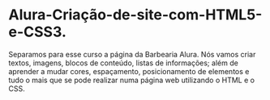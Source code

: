 # Alura-Criação-de-site-com-HTML5-e-CSS3.
Separamos para esse curso a página da Barbearia Alura. Nós vamos criar textos, imagens, blocos de conteúdo, listas de informações; além de aprender a mudar cores, espaçamento, posicionamento de elementos e tudo o mais que se pode realizar numa página web utilizando o HTML e o CSS.
